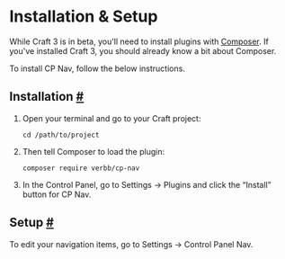 # Installation & Setup

While Craft 3 is in beta, you'll need to install plugins with [Composer](https://github.com/craftcms/docs/blob/master/en/installation.md). If you've installed Craft 3, you should already know a bit about Composer.

To install CP Nav, follow the below instructions.

## Installation [#](#installation "Direct link to Installation")

1.  Open your terminal and go to your Craft project:
    
        cd /path/to/project
        
    
2.  Then tell Composer to load the plugin:
    
        composer require verbb/cp-nav
        
    
3.  In the Control Panel, go to Settings → Plugins and click the “Install” button for CP Nav.
    

## Setup [#](#setup "Direct link to Setup")

To edit your navigation items, go to Settings → Control Panel Nav.
